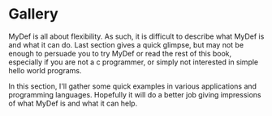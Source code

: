 # Gallery

MyDef is all about flexibility. As such, it is difficult to describe what MyDef is and what it can do. Last section gives a quick glimpse, but may not be enough to persuade you to try MyDef or read the rest of this book, especially if you are not a c programmer, or simply not interested in simple hello world programs. 

In this section, I'll gather some quick examples in various applications and programming languages. Hopefully it will do a better job giving impressions of what MyDef is and what it can help.